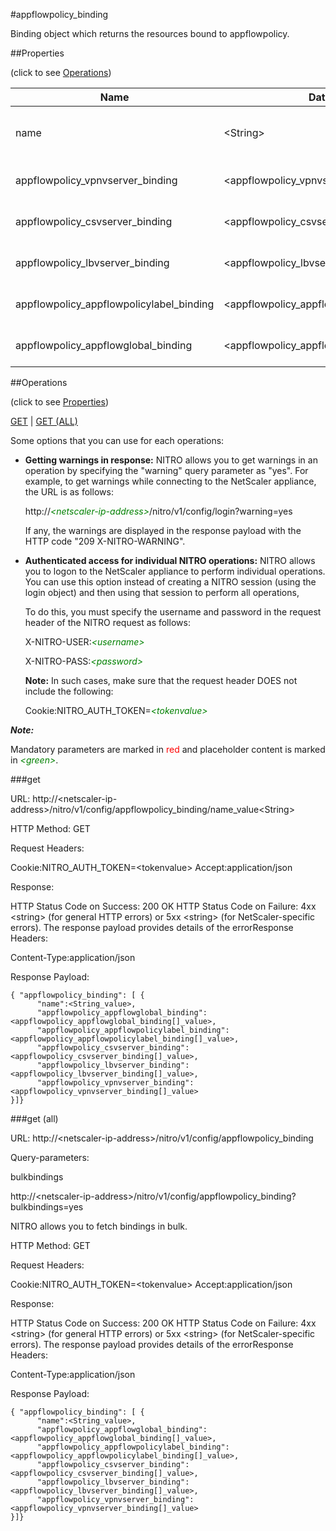 #appflowpolicy_binding

Binding object which returns the resources bound to appflowpolicy.


##Properties 
<span>(click to see [Operations](#operations))</span>


<table><thead><tr><th>Name</th><th> Data Type</th><th> Permissions</th><th>Description</th></tr></thead><tbody><tr><td>name</td><td>&lt;String></td><td>Read-write</td><td>Name of the policy about which to display detailed information.</td><tr><tr><td>appflowpolicy_vpnvserver_binding</td><td>&lt;appflowpolicy_vpnvserver_binding[]></td><td>Read-only</td><td>vpnvserver that can be bound to appflowpolicy.</td><tr><tr><td>appflowpolicy_csvserver_binding</td><td>&lt;appflowpolicy_csvserver_binding[]></td><td>Read-only</td><td>csvserver that can be bound to appflowpolicy.</td><tr><tr><td>appflowpolicy_lbvserver_binding</td><td>&lt;appflowpolicy_lbvserver_binding[]></td><td>Read-only</td><td>lbvserver that can be bound to appflowpolicy.</td><tr><tr><td>appflowpolicy_appflowpolicylabel_binding</td><td>&lt;appflowpolicy_appflowpolicylabel_binding[]></td><td>Read-only</td><td>appflowpolicylabel that can be bound to appflowpolicy.</td><tr><tr><td>appflowpolicy_appflowglobal_binding</td><td>&lt;appflowpolicy_appflowglobal_binding[]></td><td>Read-only</td><td>appflowglobal that can be bound to appflowpolicy.</td><tr></tbody></table>
##Operations 
<span>(click to see [Properties](#properties))</span>


[GET](#get) | [GET (ALL)](#get-(all))


Some options that you can use for each operations:
<ul><li><p><b>Getting warnings in response:</b> NITRO allows you to get warnings in an operation by specifying the "warning" query parameter as "yes". For example, to get warnings while connecting to the NetScaler appliance, the URL is as follows:</p><p>http://<span style="color:green;font-style:italic;">&lt;netscaler-ip-address&gt;</span>/nitro/v1/config/login?warning=yes</p><p>If any, the warnings are displayed in the response payload with the HTTP code "209 X-NITRO-WARNING".</p></li><li><p><b>Authenticated access for individual NITRO operations:</b> NITRO allows you to logon to the NetScaler appliance to perform individual operations. You can use this option instead of creating a NITRO session (using the login object) and then using that session to perform all operations,</p><p>To do this, you must specify the username and password in the request header of the NITRO request as follows:</p><p>X-NITRO-USER:<span style="color:green;font-style:italic;">&lt;username&gt;</span></p><p>X-NITRO-PASS:<span style="color:green;font-style:italic;">&lt;password&gt;</span></p><p><b>Note:</b> In such cases, make sure that the request header DOES not include the following:</p><p>Cookie:NITRO_AUTH_TOKEN=<span style="color:green;font-style:italic;">&lt;tokenvalue&gt;</span></p></li></ul>



***Note:*** 
Mandatory parameters are marked in <span style="color:#FF0000;">red</span> and placeholder content is marked in <span style="color:green;font-style:italic">&lt;green&gt;</span>.

###get



URL: http://&lt;netscaler-ip-address&gt;/nitro/v1/config/appflowpolicy_binding/name_value&lt;String&gt;
HTTP Method: GET
Request Headers:

Cookie:NITRO_AUTH_TOKEN=&lt;tokenvalue&gt;Accept:application/json

Response:
HTTP Status Code on Success: 200 OKHTTP Status Code on Failure: 4xx &lt;string&gt; (for general HTTP errors) or 5xx &lt;string&gt; (for NetScaler-specific errors). The response payload provides details of the errorResponse Headers:

Content-Type:application/json

Response Payload: ```{ "appflowpolicy_binding": [ {      "name":<String_value>,      "appflowpolicy_appflowglobal_binding":<appflowpolicy_appflowglobal_binding[]_value>,      "appflowpolicy_appflowpolicylabel_binding":<appflowpolicy_appflowpolicylabel_binding[]_value>,      "appflowpolicy_csvserver_binding":<appflowpolicy_csvserver_binding[]_value>,      "appflowpolicy_lbvserver_binding":<appflowpolicy_lbvserver_binding[]_value>,      "appflowpolicy_vpnvserver_binding":<appflowpolicy_vpnvserver_binding[]_value>}]}```



###get (all)



URL: http://&lt;netscaler-ip-address&gt;/nitro/v1/config/appflowpolicy_binding
Query-parameters:
bulkbindings
http://&lt;netscaler-ip-address&gt;/nitro/v1/config/appflowpolicy_binding?bulkbindings=yes
NITRO allows you to fetch bindings in bulk.



HTTP Method: GET
Request Headers:

Cookie:NITRO_AUTH_TOKEN=&lt;tokenvalue&gt;Accept:application/json

Response:
HTTP Status Code on Success: 200 OKHTTP Status Code on Failure: 4xx &lt;string&gt; (for general HTTP errors) or 5xx &lt;string&gt; (for NetScaler-specific errors). The response payload provides details of the errorResponse Headers:

Content-Type:application/json

Response Payload: ```{ "appflowpolicy_binding": [ {      "name":<String_value>,      "appflowpolicy_appflowglobal_binding":<appflowpolicy_appflowglobal_binding[]_value>,      "appflowpolicy_appflowpolicylabel_binding":<appflowpolicy_appflowpolicylabel_binding[]_value>,      "appflowpolicy_csvserver_binding":<appflowpolicy_csvserver_binding[]_value>,      "appflowpolicy_lbvserver_binding":<appflowpolicy_lbvserver_binding[]_value>,      "appflowpolicy_vpnvserver_binding":<appflowpolicy_vpnvserver_binding[]_value>}]}```



